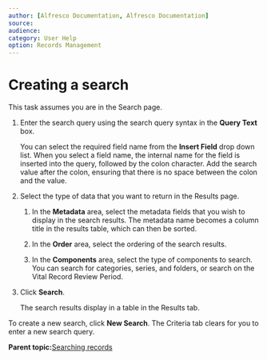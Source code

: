 ```yaml
---
author: [Alfresco Documentation, Alfresco Documentation]
source: 
audience: 
category: User Help
option: Records Management
---
```


# Creating a search

This task assumes you are in the Search page.

1.  Enter the search query using the search query syntax in the **Query Text** box.

    You can select the required field name from the **Insert Field** drop down list. When you select a field name, the internal name for the field is inserted into the query, followed by the colon character. Add the search value after the colon, ensuring that there is no space between the colon and the value.

2.  Select the type of data that you want to return in the Results page.

    1.  In the **Metadata** area, select the metadata fields that you wish to display in the search results. The metadata name becomes a column title in the results table, which can then be sorted.

    2.  In the **Order** area, select the ordering of the search results.

    3.  In the **Components** area, select the type of components to search. You can search for categories, series, and folders, or search on the Vital Record Review Period.

3.  Click **Search**.

    The search results display in a table in the Results tab.


To create a new search, click **New Search**. The Criteria tab clears for you to enter a new search query.

**Parent topic:**[Searching records](../concepts/rm-search.md)

